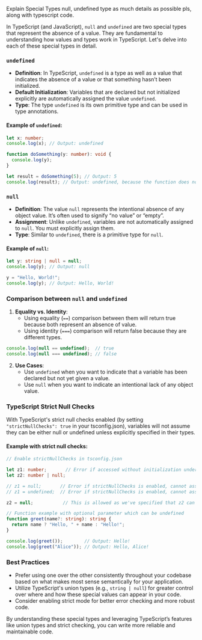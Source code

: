 Explain Special Types null, undefined type as much details as possible pls, along with typescript code.



In TypeScript (and JavaScript), `null` and `undefined` are two special types that represent the absence of a value. They are fundamental to understanding how values and types work in TypeScript. Let's delve into each of these special types in detail.

### `undefined`

- **Definition**: In TypeScript, `undefined` is a type as well as a value that indicates the absence of a value or that something hasn’t been initialized.
- **Default Initialization**: Variables that are declared but not initialized explicitly are automatically assigned the value `undefined`.
- **Type**: The type `undefined` is its own primitive type and can be used in type annotations.

#### Example of `undefined`:

```typescript
let x: number;
console.log(x); // Output: undefined

function doSomething(y: number): void {
  console.log(y);
}

let result = doSomething(5); // Output: 5
console.log(result); // Output: undefined, because the function does not return anything
```

### `null`

- **Definition**: The value `null` represents the intentional absence of any object value. It’s often used to signify “no value” or “empty”.
- **Assignment**: Unlike `undefined`, variables are not automatically assigned to `null`. You must explicitly assign them.
- **Type**: Similar to `undefined`, there is a primitive type for `null`.

#### Example of `null`:

```typescript
let y: string | null = null;
console.log(y); // Output: null

y = "Hello, World!";
console.log(y); // Output: Hello, World!
```

### Comparison between `null` and `undefined`

1. **Equality vs. Identity**:
   - Using equality (`==`) comparison between them will return true because both represent an absence of value.
   - Using identity (`===`) comparison will return false because they are different types.

```typescript
console.log(null == undefined);  // true
console.log(null === undefined); // false
```

2. **Use Cases**:
   - Use `undefined` when you want to indicate that a variable has been declared but not yet given a value.
   - Use `null` when you want to indicate an intentional lack of any object value.

### TypeScript Strict Null Checks

With TypeScript's strict null checks enabled (by setting `"strictNullChecks": true` in your tsconfig.json), variables will not assume they can be either null or undefined unless explicitly specified in their types.

#### Example with strict null checks:

```typescript
// Enable strictNullChecks in tsconfig.json

let z1: number;       // Error if accessed without initialization under strict mode.
let z2: number | null;

// z1 = null;       // Error if strictNullChecks is enabled, cannot assign null to number.
// z1 = undefined;  // Error if strictNullChecks is enabled, cannot assign undefined to number.

z2 = null;           // This is allowed as we've specified that z2 can be either number or null.

// Function example with optional parameter which can be undefined
function greet(name?: string): string {
  return name ? "Hello, " + name : "Hello!";
}

console.log(greet());        // Output: Hello!
console.log(greet("Alice")); // Output: Hello, Alice!
```

### Best Practices

- Prefer using one over the other consistently throughout your codebase based on what makes most sense semantically for your application.
- Utilize TypeScript's union types (e.g., `string | null`) for greater control over where and how these special values can appear in your code.
- Consider enabling strict mode for better error checking and more robust code.

By understanding these special types and leveraging TypeScript’s features like union types and strict checking, you can write more reliable and maintainable code.